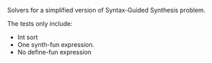 Solvers for a simplified version of Syntax-Guided Synthesis problem.

The tests only include: 
* Int sort 
* One synth-fun expression.
* No define-fun expression

